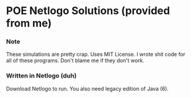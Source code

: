 # POE Netlogo Solutions (provided from me)

### Note

These simulations are pretty crap.
Uses MIT License.
I wrote shit code for all of these programs. Don't blame me if they don't work.

### Written in Netlogo (duh)

Download Netlogo to run. You also need legacy edition of Java (6).
